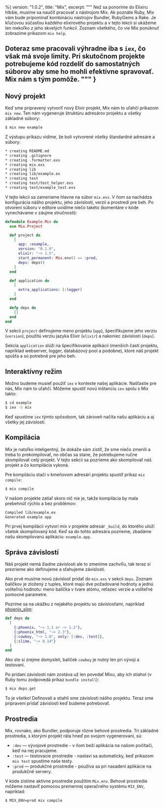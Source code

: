 %{
  version: "1.0.2",
  title: "Mix",
  excerpt: """
  Než sa ponoríme do Elixiru hlbšie, musíme sa naučiť pracovať s nástrojom Mix. Ak poznáte Ruby, Mix vám bude pripomínať kombináciu nástrojov Bundler, RubyGems a Rake. Je kľúčovou súčasťou každého elixirového projektu a v tejto lekcii si ukážeme len niekoľko z jeho skvelých funkcií. Zoznam všetkého, čo vie Mix ponúknuť zobrazíme príkazom `mix help`.

  Doteraz sme pracovali výhradne iba s `iex`, čo však má svoje limity. Pri skutočnom projekte potrebujeme kód rozdeliť do samostatných súborov aby sme ho mohli efektívne spravovať. Mix nám s tým pomôže.
  """
}
---

## Nový projekt

Keď sme pripravený vytvoriť nový Elixir projekt, Mix nám to uľahčí príkazom `mix new`. Ten nám vygeneruje štruktúru adresárov projektu a všetky základné súbory:

```bash
$ mix new example
```

Z výstupu príkazu vidíme, že boli vytvorené všetky štandardné adresáre a súbory:

```bash
* creating README.md
* creating .gitignore
* creating .formatter.exs
* creating mix.exs
* creating lib
* creating lib/example.ex
* creating test
* creating test/test_helper.exs
* creating test/example_test.exs
```

V tejto lekcii sa zameriame hlavne na súbor `mix.exs`. V ňom sa nachádza konfigurácia nášho projektu, jeho závislostí, verzií a prostredí pre beh. Po otvorení súboru v editore uvidíme niečo takéto (komentáre v kóde vynechávame v záujme stručnosti):

```elixir
defmodule Example.Mix do
  use Mix.Project

  def project do
    [
      app: :example,
      version: "0.1.0",
      elixir: "~> 1.5",
      start_permanent: Mix.env() == :prod,
      deps: deps()
    ]
  end

  def application do
    [
      extra_applications: [:logger]
    ]
  end

  defp deps do
    []
  end
end
```

V sekcii `project` definujeme meno projektu (`app`), špecifikujeme jeho verziu (`version`), použitú verziu jazyka Elixir (`elixir`) a nakoniec závislosti (`deps`).

Sekcia `application` slúži na špecifikovanie aplikácii (menších častí projektu, napríklad webserver, logger, databázový pool a podobne), ktoré náš projekt spúšťa a sú potrebné pre jeho beh.

## Interaktívny režim

Možno budeme musieť použiť `iex` v kontexte našej aplikácie. Našťastie pre nás, Mix nám to uľahčí. Môžeme spustiť novú inštanciu `iex` spolu s Mix takto:

```bash
$ cd example
$ iex -S mix
```

Keď spustíme `iex` týmto spôsobom, tak zároveň načíta našu aplikáciu a aj všetky jej závislosti.

## Kompilácia

Mix je natoľko inteligentný, že dokáže sám zistiť, že sme niečo zmenili a treba to prekompilovať, no občas sa stane, že potrebujeme ručne skompilovať celý projekt. V tejto sekcii sa pozrieme ako skompilovať náš projekt a čo kompilácia vykoná.

Pre kompiláciu stačí v kmeňovom adresári projektu spustiť príkaz `mix compile`:

```bash
$ mix compile
```

V našom projekte zatiaľ skoro nič nie je, takže kompilácia by mala prebehnúť rýchlo a bez problémov:

```bash
Compiled lib/example.ex
Generated example app
```

Pri prvej kompilácii vytvorí mix v projekte adresár `_build`, do ktorého uloží všetok skompilovaný kód. Keď sa do tohto adresára pozrieme, zbadáme našu skompilovanú aplikáciu: `example.app`.

## Správa závislostí

Náš projekt nemá žiadne závislosti ale to zmeníme zachvíľu, tak teraz si prezrieme ako definujeme a sťahujeme závislosti.

Ako prvé musíme novú závislosť pridať do `mix.exs` v sekcii `deps`. Zoznam balíčkov je zložený z tuples, ktoré majú dve požadované hodnoty a jednú voliteľnú hodnotu: meno balíčka v tvare atómu, reťazec verzie a voliteľné pomocné parametre.

Pozrime sa na ukážku z nejakého projektu so závislosťami, napríklad [phoenix_slim](https://github.com/doomspork/phoenix_slim):

```elixir
def deps do
  [
    {:phoenix, "~> 1.1 or ~> 1.2"},
    {:phoenix_html, "~> 2.3"},
    {:cowboy, "~> 1.0", only: [:dev, :test]},
    {:slime, "~> 0.14"}
  ]
end
```

Ako ste si zrejme domysleli, balíček `cowboy` je nutný len pri vývoji a testovaní.

Po pridaní závislostí nám zostáva už len povedať Mixu, aby ich stiahol (v Ruby tomu zodpovedá príkaz `bundle install`):

```bash
$ mix deps.get
```

To je všetko! Definovali a stiahli sme závislosti nášho projektu. Teraz sme pripravení pridať závislosti keď budeme potrebovať.

## Prostredia

Mix, rovnako, ako Bundler, podporuje rôzne behové prostredia. Tri základné prostredia, s ktorými projekt ráta hneď po svojom vygenerovaní, sú:

+ `:dev` — vývojové prostredie - v ňom beží aplikácia na našom počítači, keď na nej pracujeme.
+ `:test` — testovacie prostredie - nastaví sa automaticky, keď príkazom `mix test` spustíme naše testy.
+ `:prod` — produkčné prostredie - používa sa pri nasadení aplikácie na produkčné servery.

V kóde zistíme aktívne prostredie použitím `Mix.env`. Behové prostredie môžeme nastaviť pomocou premennej operačného systému `MIX_ENV`, napríklad:

```bash
$ MIX_ENV=prod mix compile
```
